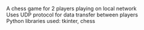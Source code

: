 A chess game for 2 players playing on local network <br />
Uses UDP protocol for data transfer between players <br />
Python libraries used: tkinter, chess

